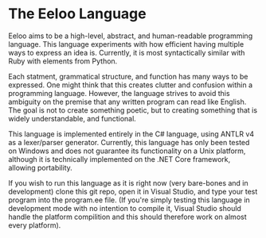 # The Eeloo Language
Eeloo aims to be a high-level, abstract, and human-readable programming language. This language experiments with how efficient having multiple ways to express an idea is. Currently, it is most syntactically similar with Ruby with elements from Python.

Each statment, grammatical structure, and function has many ways to be expressed. One might think that this creates clutter and confusion within a programming language. However, the language strives to avoid this ambiguity on the premise that any written program can read like English. The goal is not to create something poetic, but to creating something that is widely understandable, and functional.

This language is implemented entirely in the C# language, using ANTLR v4 as a lexer/parser generator. Currently, this language has only been tested on Windows and does not guarantee its functionality on a Unix platform, although it is technically implemented on the .NET Core framework, allowing portability.

If you wish to run this language as it is right now (very bare-bones and in development) clone this git repo, open it in Visual Studio, and type your test program into the program.ee file. (If you're simply testing this language in development mode with no intention to compile it, Visual Studio should handle the platform compilition and this should therefore work on almost every platform).
